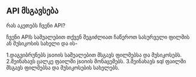 ## API მსგავსება
რას აკეთებს ჩვენი API?

ჩვენი APIს საშუალებით თქვენ შეგიძლიათ ჩაწეროთ სასურველი ფილმის ან მუსიკოსის სახელი და ის-

1.დაგვიბრუნებს jsonის საშუალებით მსგავს ფილმებსა და მუსიკოსებს.
2.შეინახავს ცალკე ფაილში jsonის მონაცემებს.
3.შეინახავს sql ფაილში მსგავს ფილმებსა და მუსიკოსების სახელებს.



